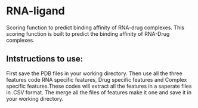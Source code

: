 # RNA-ligand
Scoring function to predict binding affinity of RNA-drug complexes. 
This scoring function is built to predict the binding affinity of RNA-Drug complexes.
## Intstructions to use: 
First save the PDB files in your working directory. Then use all the three features code RNA specific features, Drug specific features and Complex specific features.These codes will extract all the features in a saperate files in .CSV format. The merge all the files of features make it one and save it in your working directory.
 
